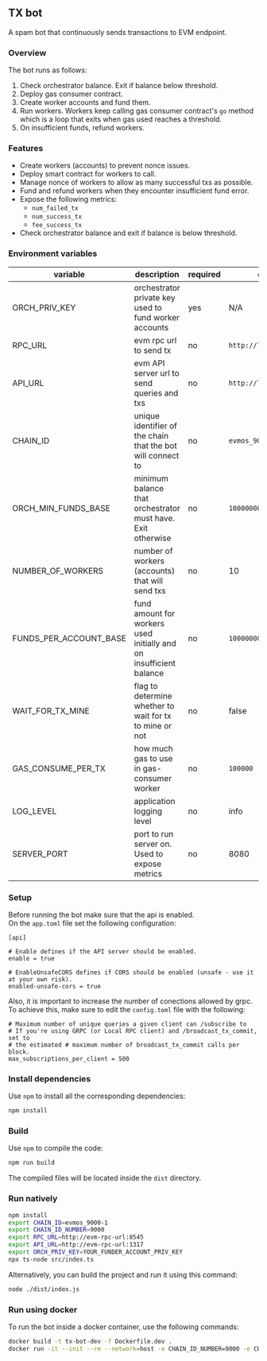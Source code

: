 ## TX bot

A spam bot that continuously sends transactions to EVM endpoint.

### Overview

The bot runs as follows:

1.  Check orchestrator balance. Exit if balance below threshold.
2.  Deploy gas consumer contract.
3.  Create worker accounts and fund them.
4.  Run workers. Workers keep calling gas consumer contract's `go` method which is a loop that exits when gas used reaches a threshold.
5.  On insufficient funds, refund workers.

### Features

- Create workers (accounts) to prevent nonce issues.
- Deploy smart contract for workers to call.
- Manage nonce of workers to allow as many successful txs as possible.
- Fund and refund workers when they encounter insufficient fund error.
- Expose the following metrics:
  - `num_failed_tx`
  - `num_success_tx`
  - `fee_success_tx`
- Check orchestrator balance and exit if balance is below threshold.

### Environment variables

| variable               | description                                                        | required | default                 |
| ---------------------- | ------------------------------------------------------------------ | -------- | ----------------------- |
| ORCH_PRIV_KEY          | orchestrator private key used to fund worker accounts              | yes      | N/A                     |
| RPC_URL                | evm rpc url to send tx                                             | no       | `http://localhost:8545` |
| API_URL                | evm API server url to send queries and txs                         | no       | `http://localhost:1317` |
| CHAIN_ID               | unique identifier of the chain that the bot will connect to        | no       | `evmos_9000-1`          |
| ORCH_MIN_FUNDS_BASE    | minimum balance that orchestrator must have. Exit otherwise        | no       | `10000000000000000000`  |
| NUMBER_OF_WORKERS      | number of workers (accounts) that will send txs                    | no       | 10                      |
| FUNDS_PER_ACCOUNT_BASE | fund amount for workers used initially and on insufficient balance | no       | `1000000000000000000`   |
| WAIT_FOR_TX_MINE       | flag to determine whether to wait for tx to mine or not            | no       | false                   |
| GAS_CONSUME_PER_TX     | how much gas to use in gas-consumer worker                         | no       | `100000`                |
| LOG_LEVEL              | application logging level                                          | no       | info                    |
| SERVER_PORT            | port to run server on. Used to expose metrics                      | no       | 8080                    |

### Setup

Before running the bot make sure that the api is enabled.  
On the `app.toml` file set the following configuration:

```shell
[api]

# Enable defines if the API server should be enabled.
enable = true

# EnableUnsafeCORS defines if CORS should be enabled (unsafe - use it at your own risk).
enabled-unsafe-cors = true
```

Also, it is important to increase the number of conections allowed by grpc.
To achieve this, make sure to edit the `config.toml` file with the following:

```shell
# Maximum number of unique queries a given client can /subscribe to
# If you're using GRPC (or Local RPC client) and /broadcast_tx_commit, set to
# the estimated # maximum number of broadcast_tx_commit calls per block.
max_subscriptions_per_client = 500
```

### Install dependencies

Use `npm` to install all the corresponding dependencies:

```bash
npm install
```

### Build

Use `npm` to compile the code:

```bash
npm run build
```

The compiled files will be located inside the `dist` directory.

### Run natively

```bash
npm install
export CHAIN_ID=evmos_9000-1
export CHAIN_ID_NUMBER=9000
export RPC_URL=http://evm-rpc-url:8545
export API_URL=http://evm-rpc-url:1317
export ORCH_PRIV_KEY=YOUR_FUNDER_ACCOUNT_PRIV_KEY
npx ts-node src/index.ts
```

Alternatively, you can build the project and run it using this command:

```bash
node ./dist/index.js
```

### Run using docker

To run the bot inside a docker container, use the following commands:

```bash
docker build -t tx-bot-dev -f Dockerfile.dev .
docker run -it --init --rm --network=host -e CHAIN_ID_NUMBER=9000 -e CHAIN_ID=evmos_9000-1 -e API_URL=http://evm-rpc-url:1317 -e RPC_URL=http://localhost:8545 -e ORCH_PRIV_KEY=YOUR_FUNDER_ACCOUNT_PRIV_KEY tx-bot-dev
```
